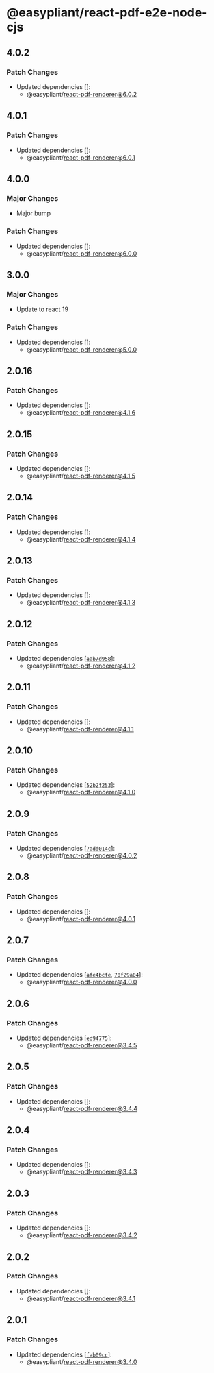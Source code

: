 # @easypliant/react-pdf-e2e-node-cjs

## 4.0.2

### Patch Changes

- Updated dependencies []:
  - @easypliant/react-pdf-renderer@6.0.2

## 4.0.1

### Patch Changes

- Updated dependencies []:
  - @easypliant/react-pdf-renderer@6.0.1

## 4.0.0

### Major Changes

- Major bump

### Patch Changes

- Updated dependencies []:
  - @easypliant/react-pdf-renderer@6.0.0

## 3.0.0

### Major Changes

- Update to react 19

### Patch Changes

- Updated dependencies []:
  - @easypliant/react-pdf-renderer@5.0.0

## 2.0.16

### Patch Changes

- Updated dependencies []:
  - @easypliant/react-pdf-renderer@4.1.6

## 2.0.15

### Patch Changes

- Updated dependencies []:
  - @easypliant/react-pdf-renderer@4.1.5

## 2.0.14

### Patch Changes

- Updated dependencies []:
  - @easypliant/react-pdf-renderer@4.1.4

## 2.0.13

### Patch Changes

- Updated dependencies []:
  - @easypliant/react-pdf-renderer@4.1.3

## 2.0.12

### Patch Changes

- Updated dependencies
  [[`aab7d958`](https://github.com/diegomura/react-pdf/commit/aab7d95870d9073e4acb004aa0cce9cfa19b7f0e)]:
  - @easypliant/react-pdf-renderer@4.1.2

## 2.0.11

### Patch Changes

- Updated dependencies []:
  - @easypliant/react-pdf-renderer@4.1.1

## 2.0.10

### Patch Changes

- Updated dependencies
  [[`52b2f253`](https://github.com/diegomura/react-pdf/commit/52b2f25349bee0c09399bc2e7e5e89db5e1433fd)]:
  - @easypliant/react-pdf-renderer@4.1.0

## 2.0.9

### Patch Changes

- Updated dependencies
  [[`7add014c`](https://github.com/diegomura/react-pdf/commit/7add014c6bc9cff649dd1a56fc47214888613b6b)]:
  - @easypliant/react-pdf-renderer@4.0.2

## 2.0.8

### Patch Changes

- Updated dependencies []:
  - @easypliant/react-pdf-renderer@4.0.1

## 2.0.7

### Patch Changes

- Updated dependencies
  [[`afe4bcfe`](https://github.com/diegomura/react-pdf/commit/afe4bcfe6f4b991cf22341242fc27d169b758d47),
  [`70f29a04`](https://github.com/diegomura/react-pdf/commit/70f29a0407b1d56e9a7932b25c0d69132e9b4119)]:
  - @easypliant/react-pdf-renderer@4.0.0

## 2.0.6

### Patch Changes

- Updated dependencies
  [[`ed94775`](https://github.com/diegomura/react-pdf/commit/ed94775f4d44db0886ff08c71d09f446bace6392)]:
  - @easypliant/react-pdf-renderer@3.4.5

## 2.0.5

### Patch Changes

- Updated dependencies []:
  - @easypliant/react-pdf-renderer@3.4.4

## 2.0.4

### Patch Changes

- Updated dependencies []:
  - @easypliant/react-pdf-renderer@3.4.3

## 2.0.3

### Patch Changes

- Updated dependencies []:
  - @easypliant/react-pdf-renderer@3.4.2

## 2.0.2

### Patch Changes

- Updated dependencies []:
  - @easypliant/react-pdf-renderer@3.4.1

## 2.0.1

### Patch Changes

- Updated dependencies
  [[`fab09cc`](https://github.com/diegomura/react-pdf/commit/fab09cc9814326fdb44d2bcb7097ba9960d441d1)]:
  - @easypliant/react-pdf-renderer@3.4.0
